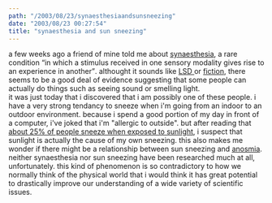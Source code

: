 ```yaml
---
path: "/2003/08/23/synaesthesiaandsunsneezing" 
date: "2003/08/23 00:27:54" 
title: "synaesthesia and sun sneezing" 
---
```

a few weeks ago a friend of mine told me about <a href="http://www.psychiatry.cam.ac.uk/isa/whatis.html">synaesthesia</a>, a rare condition <q>in which a stimulus received in one sensory modality gives rise to an experience in another</q>. althought it sounds like <a href="http://paranoia.lycaeum.org/stories/other/life/anti-drug-brainwashed.html">LSD </a> or <a href="http://www.dragonquestfrontiers.com/seer2.html">fiction</a>, there seems to be a good deal of evidence suggesting that some people can actually do things such as seeing sound or smelling light.<br>it was just today that i discovered that i am possibly one of these people. i have a very strong tendancy to sneeze when i'm going from an indoor to an outdoor environment. because i spend a good portion of my day in front of a computer, i've joked that i'm "allergic to outside". but after reading that <a href="http://www.madsci.org/posts/archives/aug97/865380242.Me.r.html">about 25% of people sneeze when exposed to sunlight</a>, i suspect that sunlight is actually the cause of my own sneezing. this also makes me wonder if there might be a relationship between sun sneezing and <a href="http://weblog.randomchaos.com/index.php?date=2003-02-28&amp;title=i%27m+an+anosmiac">anosmia</a>.<br>neither synaesthesia nor sun sneezing have been researched much at all, unfortunately. this kind of phenomenon is so contradictory to how we normally think of the physical world that i would think it has great potential to drastically improve our understanding of a wide variety of scientific issues.
